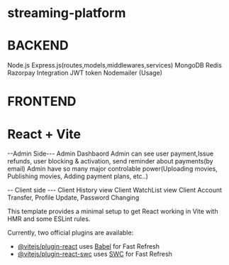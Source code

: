 # streaming-platform

# BACKEND
Node.js
Express.js(routes,models,middlewares,services)
MongoDB
Redis 
Razorpay Integration
JWT token
Nodemailer (Usage)


# FRONTEND

# React + Vite

--Admin Side---
Admin Dashbaord
Admin can see user payment,Issue refunds, user blocking & activation, send reminder about payments(by email)
Admin have so many major controlable power(Uploading movies, Publishing movies, Adding payment plans, etc..) 

-- Client side ---
Client History view
Client WatchList view
Client Account Transfer, Profile Update, Password Changing


This template provides a minimal setup to get React working in Vite with HMR and some ESLint rules.

Currently, two official plugins are available:

- [@vitejs/plugin-react](https://github.com/vitejs/vite-plugin-react/blob/main/packages/plugin-react/README.md) uses [Babel](https://babeljs.io/) for Fast Refresh
- [@vitejs/plugin-react-swc](https://github.com/vitejs/vite-plugin-react-swc) uses [SWC](https://swc.rs/) for Fast Refresh
